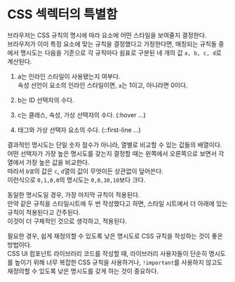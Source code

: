 # CSS 섹렉터의 특별함

브라우저는 CSS 규칙의 명시에 따라 요소에 어떤 스타일을 보여줄지 결정한다. <br />
브라우저가 이미 특정 요소에 맞는 규칙을 결정했다고 가정한다면, 매칭되는 규칙들 중에서 명시도는 다음을 기준으로 각 규칙마다 쉼표로 구분된 네 개의 값 `a, b, c, d`로 계산된다.

1. a는 인라인 스타일이 사용됐는지 여부다. <br />
   속성 선언이 요소의 인라인 스타일이면, `a`는 1이고, 아니라면 0이다.

2. b는 ID 선택자의 수다.

3. c는 클래스, 속성, 가상 선택자의 수다. (:hover ...)

4. 태그와 가상 선택자 요소의 수다. (::first-line ...)

결과적인 명시도는 단일 숫자 점수가 아니라, 열별로 비교할 수 있는 값들의 배열이다. <br />
어떤 선택자가 가장 높은 명시도를 갖는지 결정할 때는 왼쪽에서 오른쪽으로 보면서 각 열에서 가장 높은 값을 비교한다. <br />
따라서 `b열`의 값은 `c`, `d`열의 값이 무엇이든 상관없이 덮어쓴다. <br />
이런식으로 `0,1,0,0`의 명시도는 `0,0,10,10`보다 크다.

동일한 명시도일 경우, 가장 마지막 규칙이 적용된다. <br />
만약 같은 규칙을 스타일시트에 두 번 작성했다고 하면, 스타일 시트에서 더 아래에 있는 규칙이 적용된다고 간주된다. <br />
이것이 더 구체적인 것으로 생각하고, 적용된다.

필요한 경우, 쉽게 재정의할 수 있도록 낮은 명시도로 CSS 규칙을 작성하는 것이 좋은 방법이다. <br />
CSS UI 컴포넌트 라이브러리 코드를 작성할 때, 라이브러리 사용자들이 단순히 명시도를 높이기 위해 너무 복잡한 CSS 규칙을 사용하거나, `!important`를 사용하지 않고도 재정의할 수 있도록 낮은 명시도를 갖게 하는 것이 중요하다.

